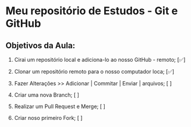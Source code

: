 # Meu repositório de Estudos - Git e GitHub

## Objetivos da Aula: 

1. Cirai um repositório local e adiciona-lo ao nosso GitHub - remoto; [✅]

2. Clonar um repositório remoto para o nosso computador loca; [✅]

3. Fazer Alterações >> Adicionar | Commitar | Enviar | arquivos; [ ]

4. Criar uma nova Branch; [ ]

5. Realizar um Pull Request e Merge; [ ]

7. Criar noso primeiro Fork; [ ]
